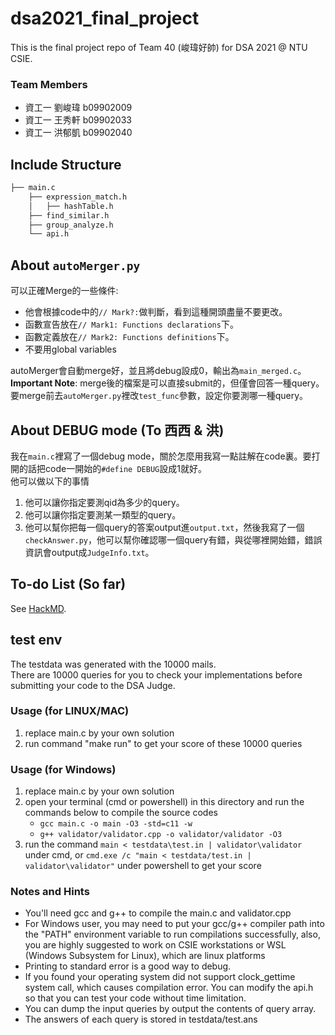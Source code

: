 # dsa2021_final_project
This is the final project repo of Team 40 (峻瑋好帥) for DSA 2021 @ NTU CSIE.

### Team Members
- 資工一 劉峻瑋 b09902009
- 資工一 王秀軒 b09902033
- 資工一 洪郁凱 b09902040

## Include Structure
```bash
├── main.c
    ├── expression_match.h
    │   ├── hashTable.h
    ├── find_similar.h
    ├── group_analyze.h
    └── api.h
```

## About `autoMerger.py`

可以正確Merge的一些條件:
- 他會根據code中的`// Mark?:`做判斷，看到這種開頭盡量不要更改。 
- 函數宣告放在`// Mark1: Functions declarations`下。  
- 函數定義放在`// Mark2: Functions definitions`下。
- 不要用global variables

autoMerger會自動merge好，並且將debug設成0，輸出為`main_merged.c`。  
**Important Note**: merge後的檔案是可以直接submit的，但僅會回答一種query。要merge前去`autoMerger.py`裡改`test_func`參數，設定你要測哪一種query。


## About DEBUG mode (To 西西 & 洪)

我在`main.c`裡寫了一個debug mode，關於怎麼用我寫一點註解在code裏。要打開的話把code一開始的`#define DEBUG`設成1就好。  
他可以做以下的事情  
1. 他可以讓你指定要測qid為多少的query。
2. 他可以讓你指定要測某一類型的query。
3. 他可以幫你把每一個query的答案output進`output.txt`，然後我寫了一個`checkAnswer.py`，他可以幫你確認哪一個query有錯，與從哪裡開始錯，錯誤資訊會output成`JudgeInfo.txt`。


## To-do List (So far)

See [HackMD](https://hackmd.io/@Xr9r_83jRj64P3utQtN3zg/SkcugdM9d).


## test env

The testdata was generated with the 10000 mails.  
There are 10000 queries for you to check your implementations before submitting your code to the DSA Judge.

### Usage (for LINUX/MAC)

1. replace main.c by your own solution
2. run command "make run" to get your score of these 10000 queries

### Usage (for Windows)

1. replace main.c by your own solution
2. open your terminal (cmd or powershell) in this directory and run the commands below to compile the source codes
    - `gcc main.c -o main -O3 -std=c11 -w`
    - `g++ validator/validator.cpp -o validator/validator -O3`
3. run the command `main < testdata\test.in | validator\validator` under cmd, or `cmd.exe /c "main < testdata/test.in | validator\validator"` under powershell to get your score

### Notes and Hints

- You'll need gcc and g++ to compile the main.c and validator.cpp
- For Windows user, you may need to put your gcc/g++ compiler path into the "PATH" environment variable to run compilations successfully, also, you are highly suggested to work on CSIE workstations or WSL (Windows Subsystem for Linux), which are linux platforms
- Printing to standard error is a good way to debug.
- If you found your operating system did not support clock_gettime system call, which causes compilation error. You can modify the api.h so that you can test your code without time limitation.
- You can dump the input queries by output the contents of query array.
- The answers of each query is stored in testdata/test.ans

